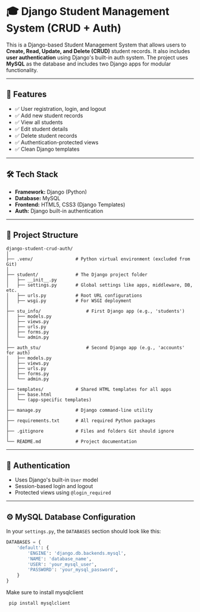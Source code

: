 # 🎓 Django Student Management System (CRUD + Auth)

This is a Django-based Student Management System that allows users to **Create, Read, Update, and Delete (CRUD)** student records. It also includes **user authentication** using Django's built-in auth system. The project uses **MySQL** as the database and includes two Django apps for modular functionality.

---

## 🚀 Features

- ✅ User registration, login, and logout
- ✅ Add new student records
- ✅ View all students
- ✅ Edit student details
- ✅ Delete student records
- ✅ Authentication-protected views
- ✅ Clean Django templates

---

## 🛠️ Tech Stack

- **Framework:** Django (Python)
- **Database:** MySQL
- **Frontend:** HTML5, CSS3 (Django Templates)
- **Auth:** Django built-in authentication

---

## 📁 Project Structure
```
django-student-crud-auth/
│
├── .venv/                # Python virtual environment (excluded from Git)
│
├── student/              # The Django project folder
│   ├── __init__.py
│   ├── settings.py       # Global settings like apps, middleware, DB, etc.
│   ├── urls.py           # Root URL configurations
│   ├── wsgi.py           # For WSGI deployment
│
├── stu_info/                 # First Django app (e.g., 'students')
│   ├── models.py
│   ├── views.py
│   ├── urls.py
│   ├── forms.py
│   └── admin.py
│
├── auth_stu/                 # Second Django app (e.g., 'accounts' for auth)
│   ├── models.py
│   ├── views.py
│   ├── urls.py
│   ├── forms.py
│   └── admin.py
│
├── templates/            # Shared HTML templates for all apps
│   ├── base.html
│   └── (app-specific templates)
│
├── manage.py             # Django command-line utility
│
├── requirements.txt      # All required Python packages
│
├── .gitignore            # Files and folders Git should ignore
│
└── README.md             # Project documentation
```


---

## 🔐 Authentication

- Uses Django's built-in `User` model
- Session-based login and logout
- Protected views using `@login_required`

---

## ⚙️ MySQL Database Configuration

In your `settings.py`, the `DATABASES` section should look like this:

```python
DATABASES = {
    'default': {
        'ENGINE': 'django.db.backends.mysql',
        'NAME': 'database_name',
        'USER': 'your_mysql_user',
        'PASSWORD': 'your_mysql_password',
    }
}
```

Make sure to install mysqlclient
```bash
 pip install mysqlclient


